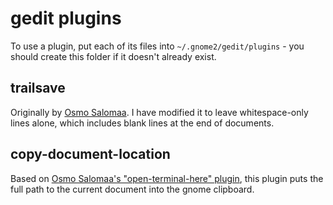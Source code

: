 # gedit plugins

To use a plugin, put each of its files into `~/.gnome2/gedit/plugins` -
you should create this folder if it doesn't already exist.

## trailsave

Originally by [Osmo Salomaa](http://users.tkk.fi/~otsaloma/gedit/).
I have modified it to leave whitespace-only lines alone, which
includes blank lines at the end of documents.

## copy-document-location

Based on [Osmo Salomaa's "open-terminal-here" plugin](http://users.tkk.fi/~otsaloma/gedit/),
this plugin puts the full path to the current document into the gnome clipboard.

